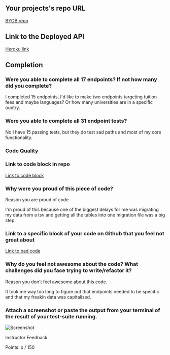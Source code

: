 ## Your projects's repo URL
[BYOB repo](https://github.com/noahpeden/byob)

## Link to the Deployed API
[Heroku link](https://np-byob.herokuapp.com)

## Completion

### Were you able to complete all 17 endpoints? If not how many did you complete?
I completed 15 endpoints, I'd like to make two endpoints targeting tuition fees and maybe languages? Or how many universities are in a specific ountry.

### Were you able to complete all 31 endpoint tests?

No I have 15 passing tests, but they do test sad paths and most of my core functionality.

### Code Quality

### Link to code block in repo
[Link to code block](https://github.com/noahpeden/byob/blob/master/db/migrations/20170322080045_initial.js)
### Why were you proud of this piece of code?
Reason you are proud of code

I'm proud of this because one of the biggest delays for me was migrating my data from a tsv and getting all the tables into one migration file was a big step.

### Link to a specific block of your code on Github that you feel not great about

[Link to bad code](https://github.com/noahpeden/byob/blob/master/server.js#L77)

### Why do you feel not awesome about the code? What challenges did you face trying to write/refactor it?
Reason you don't feel awesome about this code.

It took me way too long to figure out that endpoints needed to be specific and that my freakin data was capitalized.

### Attach a screenshot or paste the output from your terminal of the result of your test-suite running.
![Screenshot](http://imgur.com/a/P0Oqt)

Instructor Feedback

Points: x / 150
